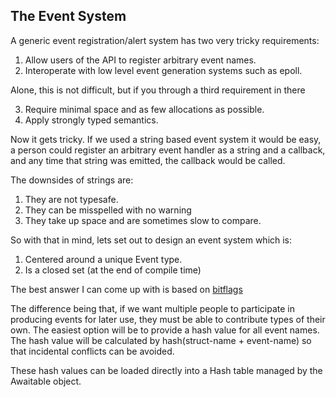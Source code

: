 
## The Event System

A generic event registration/alert system has two very tricky requirements: 

1. Allow users of the API to register arbitrary event names. 
2. Interoperate with low level event generation systems such as epoll. 

Alone, this is not difficult, but if you through a third requirement in there 

3. Require minimal space and as few allocations as possible. 
4. Apply strongly typed semantics. 

Now it gets tricky.  If we used a string based event system it would be easy, a person could register an arbitrary event
handler as a string and a callback, and any time that string was emitted, the callback would be called. 

The downsides of strings are: 
1. They are not typesafe. 
2. They can be misspelled with no warning
3. They take up space and are sometimes slow to compare. 


So with that in mind, lets set out to design an event system which is: 
1. Centered around a unique Event type. 
2. Is a closed set (at the end of compile time) 


The best answer I can come up with is based on
[bitflags](http://doc.rust-lang.org/src/std/home/rustbuild/src/rust-buildbot/slave/nightly-linux/build/src/libstd/bitflags.rs.html) 

The difference being that, if we want multiple people to participate in producing events for later use, they must be
able to contribute types of their own. The easiest option will be to provide a hash value for all event names. 
The hash value will be calculated by  hash(struct-name + event-name) so that incidental conflicts can be avoided. 


These hash values can be loaded directly into a Hash table managed by the Awaitable object.
